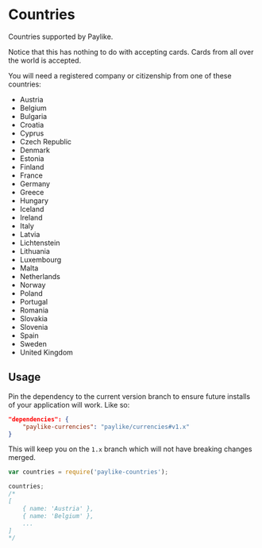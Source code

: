 # Countries

Countries supported by Paylike.

Notice that this has nothing to do with accepting cards. Cards from all over
the world is accepted.

You will need a registered company or citizenship from one of these countries:

- Austria
- Belgium
- Bulgaria
- Croatia
- Cyprus
- Czech Republic
- Denmark
- Estonia
- Finland
- France
- Germany
- Greece
- Hungary
- Iceland
- Ireland
- Italy
- Latvia
- Lichtenstein
- Lithuania
- Luxembourg
- Malta
- Netherlands
- Norway
- Poland
- Portugal
- Romania
- Slovakia
- Slovenia
- Spain
- Sweden
- United Kingdom

## Usage

Pin the dependency to the current version branch to ensure future installs of
your application will work. Like so:

```json
"dependencies": {
	"paylike-currencies": "paylike/currencies#v1.x"
}
```

This will keep you on the `1.x` branch which will not have breaking changes
merged.

```js
var countries = require('paylike-countries');

countries;
/*
[
	{ name: 'Austria' },
	{ name: 'Belgium' },
	...
]
*/
```
